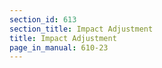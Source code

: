 ```yaml
---
section_id: 613
section_title: Impact Adjustment
title: Impact Adjustment
page_in_manual: 610-23
---
```

